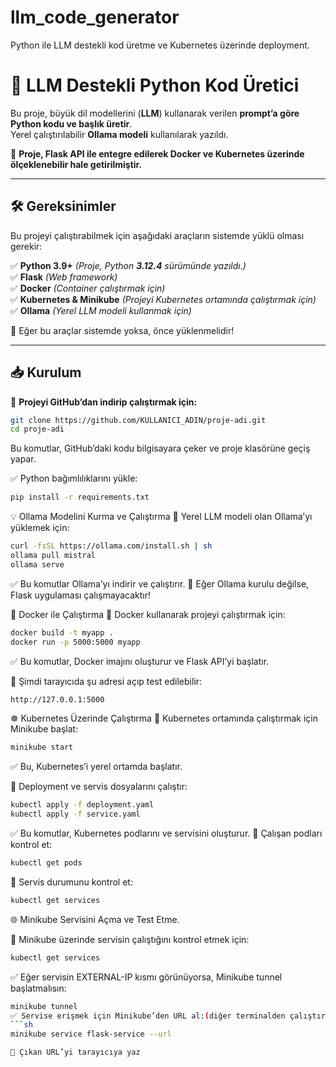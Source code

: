 # llm_code_generator
Python ile LLM destekli kod üretme ve Kubernetes üzerinde deployment.

# 🚀 LLM Destekli Python Kod Üretici  

Bu proje, büyük dil modellerini (**LLM**) kullanarak verilen **prompt’a göre Python kodu ve başlık üretir**.  
Yerel çalıştırılabilir **Ollama modeli** kullanılarak yazıldı.

🚀 **Proje, Flask API ile entegre edilerek Docker ve Kubernetes üzerinde ölçeklenebilir hale getirilmiştir.**  

---

## **🛠 Gereksinimler**  
Bu projeyi çalıştırabilmek için aşağıdaki araçların sistemde yüklü olması gerekir:  

✅ **Python 3.9+** _(Proje, Python **3.12.4** sürümünde yazıldı.)_  
✅ **Flask** _(Web framework)_  
✅ **Docker** _(Container çalıştırmak için)_  
✅ **Kubernetes & Minikube** _(Projeyi Kubernetes ortamında çalıştırmak için)_  
✅ **Ollama** _(Yerel LLM modeli kullanmak için)_  

📌 Eğer bu araçlar sistemde yoksa, önce yüklenmelidir!  

---

## **📥 Kurulum**  
📌 **Projeyi GitHub’dan indirip çalıştırmak için:**  

```sh
git clone https://github.com/KULLANICI_ADIN/proje-adi.git
cd proje-adi
```

Bu komutlar, GitHub’daki kodu bilgisayara çeker ve proje klasörüne geçiş yapar.

✅ Python bağımlılıklarını yükle:
```sh
pip install -r requirements.txt
```

💡 Ollama Modelini Kurma ve Çalıştırma
📌 Yerel LLM modeli olan Ollama’yı yüklemek için:

```sh
curl -fsSL https://ollama.com/install.sh | sh
ollama pull mistral
ollama serve
```

✅ Bu komutlar Ollama’yı indirir ve çalıştırır.
📌 Eğer Ollama kurulu değilse, Flask uygulaması çalışmayacaktır!

🐳 Docker ile Çalıştırma
📌 Docker kullanarak projeyi çalıştırmak için:

```sh
docker build -t myapp .
docker run -p 5000:5000 myapp
```
✅ Bu komutlar, Docker imajını oluşturur ve Flask API’yi başlatır.

🚀 Şimdi tarayıcıda şu adresi açıp test edilebilir:
```sh
http://127.0.0.1:5000
```

☸️ Kubernetes Üzerinde Çalıştırma
📌 Kubernetes ortamında çalıştırmak için Minikube başlat:
```sh
minikube start
```
✅ Bu, Kubernetes’i yerel ortamda başlatır.

📌 Deployment ve servis dosyalarını çalıştır:
```sh
kubectl apply -f deployment.yaml
kubectl apply -f service.yaml
```

✅ Bu komutlar, Kubernetes podlarını ve servisini oluşturur.
📌 Çalışan podları kontrol et:
```sh
kubectl get pods
```

📌 Servis durumunu kontrol et:
```sh
kubectl get services
```

🌐 Minikube Servisini Açma ve Test Etme.  

📌 Minikube üzerinde servisin çalıştığını kontrol etmek için:
```sh
kubectl get services
```

✅ Eğer servisin EXTERNAL-IP kısmı <pending> görünüyorsa, Minikube tunnel başlatmalısın:
```sh
minikube tunnel
✅ Servise erişmek için Minikube’den URL al:(diğer terminalden çalıştırılır.)
```sh
minikube service flask-service --url

🚀 Çıkan URL’yi tarayıcıya yaz
